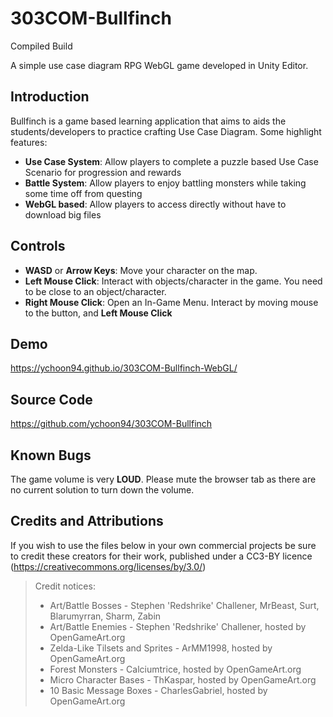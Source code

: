 # 303COM-Bullfinch

Compiled Build

A simple use case diagram RPG WebGL game developed in Unity Editor.

## Introduction

Bullfinch is a game based learning application that aims to aids the students/developers to practice crafting Use Case Diagram.
Some highlight features:

- **Use Case System**: Allow players to complete a puzzle based Use Case Scenario for progression and rewards
- **Battle System**: Allow players to enjoy battling monsters while taking some time off from questing
- **WebGL based**: Allow players to access directly without have to download big files

## Controls

- **WASD** or **Arrow Keys**: Move your character on the map.
- **Left Mouse Click**: Interact with objects/character in the game. You need to be close to an object/character.
- **Right Mouse Click**: Open an In-Game Menu. Interact by moving mouse to the button, and **Left Mouse Click**

## Demo
https://ychoon94.github.io/303COM-Bullfinch-WebGL/

## Source Code
https://github.com/ychoon94/303COM-Bullfinch

## Known Bugs
The game volume is very **LOUD**. Please mute the browser tab as there are no current solution to turn down the volume.

## Credits and Attributions
If you wish to use the files below in your own commercial projects be sure to credit these creators for their work, published under a CC3-BY licence (https://creativecommons.org/licenses/by/3.0/)

> Credit notices:
> 
> - Art/Battle Bosses - Stephen 'Redshrike' Challener, MrBeast, Surt, Blarumyrran, Sharm, Zabin
> - Art/Battle Enemies - Stephen 'Redshrike' Challener, hosted by OpenGameArt.org
> - Zelda-Like Tilsets and Sprites - ArMM1998, hosted by OpenGameArt.org
> - Forest Monsters - Calciumtrice, hosted by OpenGameArt.org
> - Micro Character Bases - ThKaspar, hosted by OpenGameArt.org
> - 10 Basic Message Boxes - CharlesGabriel, hosted by OpenGameArt.org
